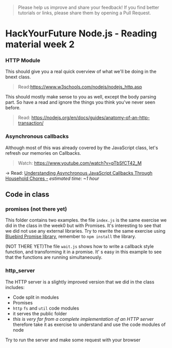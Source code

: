 > Please help us improve and share your feedback! If you find better tutorials or links, please share them by opening a Pull Request.

# HackYourFuture Node.js - Reading material week 2

### HTTP Module
This should give you a real quick overview of what we'll be doing in the bnext class.
> Read:https://www.w3schools.com/nodejs/nodejs_http.asp

This should mostly make sense to you as well, except the body parsing part. So have a read and ignore the things you think you've never seen before.
> Read: https://nodejs.org/en/docs/guides/anatomy-of-an-http-transaction/

### Asynchronous callbacks
Although most of this was already covered by the JavaScript class, let's refresh our memories on Callbacks.
> Watch: https://www.youtube.com/watch?v=pTbSfCT42_M

-> Read: [Understanding Asynchronous JavaScript Callbacks Through Household Chores
 -](https://medium.freecodecamp.com/understanding-asynchronous-javascript-callbacks-through-household-chores-e3de9a1dbd04#.8ilr4a7aj) _estimated time: ~1 hour_

## Code in class

### promises (not there yet)

This folder contains two examples. the file `index.js` is the same exercise we did in the class in the week0 but with Promises. It's interesting to see that we did not use any external libraries. Try to rewrite the same exercise using [Bluebird Promise library](http://bluebirdjs.com/docs/getting-started.html), remember to `npm install` the library.

(NOT THERE YET)The file `wait.js` shows how to write a callback style function, and transforming it in a promise. It' s easy in this example to see that the functions are running simultaneously.

### http_server

The HTTP server is a slightly improved version that we did in the class includes:
 - Code split in modules
 - Promises
 - `http` `fs` and `util` code modules
 - it serves the public folder
 - *this is very far from a complete implementation of an HTTP server* therefore take it as exercise to understand and use the code modules of node

 Try to run the server and make some request with your browser
